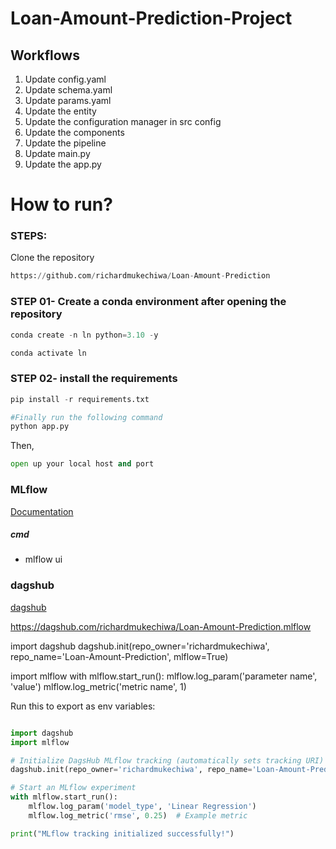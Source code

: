 # Loan-Amount-Prediction-Project

## Workflows

1. Update config.yaml
2. Update schema.yaml
3. Update params.yaml
4. Update the entity
5. Update the configuration manager in src config
6. Update the components
7. Update the pipeline
8. Update main.py
9. Update the app.py

# How to run?

### STEPS:

Clone the repository

```python
https://github.com/richardmukechiwa/Loan-Amount-Prediction
```

### STEP 01- Create a conda environment after opening the repository

```python
conda create -n ln python=3.10 -y
```

```python
conda activate ln
```

### STEP 02- install the requirements

```python
pip install -r requirements.txt
```

```python
#Finally run the following command
python app.py
```

Then,
```python
open up your local host and port
```

### MLflow

[Documentation](https://mlflow.org/docs/latest/index.html)

##### cmd
- mlflow ui


### dagshub

[dagshub](https://dagshub.com/)

https://dagshub.com/richardmukechiwa/Loan-Amount-Prediction.mlflow

import dagshub
dagshub.init(repo_owner='richardmukechiwa', repo_name='Loan-Amount-Prediction', mlflow=True)

import mlflow
with mlflow.start_run():
  mlflow.log_param('parameter name', 'value')
  mlflow.log_metric('metric name', 1)

Run this to export as env variables:

```python

import dagshub
import mlflow

# Initialize DagsHub MLflow tracking (automatically sets tracking URI)
dagshub.init(repo_owner='richardmukechiwa', repo_name='Loan-Amount-Prediction', mlflow=True)

# Start an MLflow experiment
with mlflow.start_run():
    mlflow.log_param('model_type', 'Linear Regression')
    mlflow.log_metric('rmse', 0.25)  # Example metric

print("MLflow tracking initialized successfully!")
```

